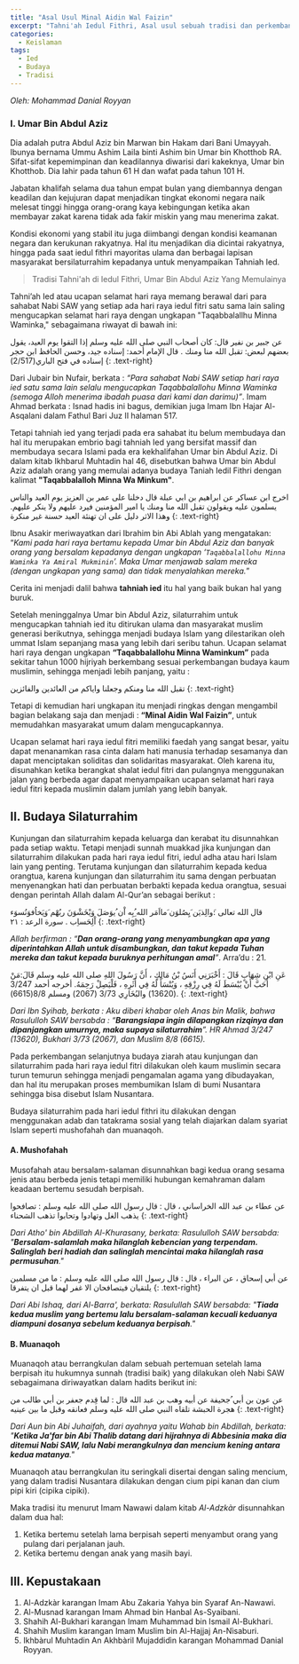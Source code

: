 ```yaml
---
title: "Asal Usul Minal Aidin Wal Faizin"
excerpt: "Tahni'ah Iedul Fithri, Asal usul sebuah tradisi dan perkembangannya"
categories:
  - Keislaman
tags:
  - Ied
  - Budaya
  - Tradisi
---
```


_Oleh: Mohammad Danial Royyan_

### I. Umar Bin Abdul Aziz

Dia adalah putra Abdul Aziz bin Marwan bin Hakam dari Bani Umayyah. Ibunya bernama Ummu Ashim Laila binti Ashim bin Umar bin Khotthob RA. Sifat-sifat kepemimpinan dan keadilannya diwarisi dari kakeknya, Umar bin Khotthob. Dia lahir pada tahun 61 H dan wafat pada tahun 101 H.

Jabatan khalifah selama dua tahun empat bulan yang diembannya dengan keadilan dan kejujuran dapat menjadikan tingkat ekonomi negara naik melesat tinggi hingga orang-orang kaya kebingungan ketika akan membayar zakat karena tidak ada fakir miskin yang mau menerima zakat.

Kondisi ekonomi yang stabil itu juga diimbangi dengan kondisi keamanan negara dan kerukunan rakyatnya. Hal itu menjadikan dia dicintai rakyatnya, hingga pada saat iedul fithri mayoritas ulama dan berbagai lapisan masyarakat bersilaturrahim kepadanya untuk menyampaikan Tahniah Ied.

> Tradisi Tahni'ah di Iedul Fithri, Umar Bin Abdul Aziz Yang Memulainya

Tahni’ah Ied atau ucapan selamat hari raya memang berawal dari para sahabat Nabi SAW yang setiap ada hari raya iedul fitri satu sama lain saling mengucapkan selamat hari raya dengan ungkapan "Taqabbalallhu Minna Waminka," sebagaimana riwayat di bawah ini:

عن جبير بن نفير قال: كان أصحاب النبي صلى الله عليه وسلم إذا التقوا يوم العيد، يقول بعضهم لبعض: تقبل الله منا ومنك . قال الإمام أحمد: إسناده جيد، وحسن الحافظ ابن حجر إسناده في فتح الباري(2/517)
{: .text-right}

Dari Jubair bin Nufair, berkata : *“Para sahabat Nabi SAW setiap hari raya ied satu sama lain selalu mengucapkan Taqabbalallohu Minna Waminka (semoga Alloh menerima ibadah puasa dari kami dan darimu)”*. Imam Ahmad berkata : Isnad hadis ini bagus, demikian juga Imam Ibn Hajar Al- Asqalani dalam Fathul Bari Juz II halaman 517.

Tetapi tahniah ied yang terjadi pada era sahabat itu belum membudaya dan hal itu merupakan embrio bagi tahniah Ied yang bersifat massif dan membudaya secara Islami pada era kekhalifahan Umar bin Abdul Aziz. Di dalam kitab Ikhbarul Muhtadin hal 46, disebutkan bahwa Umar bin Abdul Aziz adalah orang yang memulai adanya budaya Taniah Iedil Fithri dengan kalimat **"Taqabbalalloh Minna Wa Minkum"**.


اخرج ابن عساكر عن ابراهيم بن ابي عبلة قال دخلنا على عمر بن العزيز يوم العيد والناس يسلمون عليه ويقولون تقبل الله منا ومنك يا امير المؤمنين فيرد عليهم ولا ينكر عليهم. وهذا الاثر دليل على ان تهنئة العيد حسنة غير منكرة
{: .text-right}

Ibnu Asakir meriwayatkan dari Ibrahim bin Abi Ablah yang mengatakan: “_Kami pada hari raya bertamu kepada Umar bin Abdul Aziz dan banyak orang yang bersalam kepadanya dengan ungkapan ‘`Taqabbalallohu Minna Waminka Ya Amiral Mukminin`’. Maka Umar menjawab salam mereka (dengan ungkapan yang sama) dan tidak menyalahkan mereka._”

Cerita ini menjadi dalil bahwa **tahniah ied** itu hal yang baik bukan hal yang buruk.

Setelah meninggalnya Umar bin Abdul Aziz, silaturrahim untuk mengucapkan tahniah ied itu ditirukan ulama dan masyarakat muslim generasi berikutnya, sehingga menjadi budaya Islam yang dilestarikan oleh ummat Islam sepanjang masa yang lebih dari seribu tahun. Ucapan selamat hari raya dengan ungkapan **“Taqabbalallohu Minna Waminkum”** pada sekitar tahun 1000 hijriyah berkembang sesuai perkembangan budaya kaum muslimin, sehingga menjadi lebih panjang, yaitu :

تقبل الله منا ومنكم وجعلنا واياكم من العائدين والفائزين
{: .text-right}

Tetapi di kemudian hari ungkapan itu menjadi ringkas dengan mengambil bagian belakang saja dan menjadi : **“Minal Aidin Wal Faizin”**, untuk memudahkan masyarakat umum dalam mengucapkannya.

Ucapan selamat hari raya iedul fitri memiliki faedah yang sangat besar, yaitu dapat menanamkan rasa cinta dalam hati manusia terhadap sesamanya dan dapat menciptakan soliditas dan solidaritas masyarakat. Oleh karena itu, disunahkan ketika berangkat shalat iedul fitri dan pulangnya menggunakan jalan yang berbeda agar dapat menyampaikan ucapan selamat hari raya iedul fitri kepada muslimin dalam jumlah yang lebih banyak.

## II. Budaya Silaturrahim

Kunjungan dan silaturrahim kepada keluarga dan kerabat itu disunnahkan pada setiap waktu. Tetapi menjadi sunnah muakkad jika kunjungan dan silaturrahim dilakukan pada hari raya iedul fitri, iedul adha atau hari Islam lain yang penting. Terutama kunjungan dan silaturrahim kepada kedua orangtua, karena kunjungan dan silaturrahim itu sama dengan perbuatan menyenangkan hati dan perbuatan berbakti kepada kedua orangtua, sesuai dengan perintah Allah dalam Al-Qur’an sebagai berikut :

قال الله تعالى :َوالِذيَن َيِصُلوَن َمااَمَر الله ُِبِه اْن ُيوَصَلَ وَيْخَشْوَنَ ربُهْم َوَيَخاُفوَنُسوَء اْلِحَساِب . سورة الرعد : ٢١
{: .text-right}

_Allah berfirman : “**Dan orang-orang yang menyambungkan apa yang diperintahkan Allah untuk disambungkan, dan takut kepada Tuhan mereka dan takut kepada buruknya perhitungan amal**”_. Arra’du : 21.

عَنِ ابْنِ شِهَابٍ قَالَ : أَخْبَرَنِي أَنَسُ بْنُ مَالِكٍ ، أَنَّ رَسُولَ اللهِ صلى الله عليه وسلم قَالَ:مَنْ أَحَبَّ أَنْ يُبْسَطَ لَهُ فِي رِزْقِهِ ، وَيُنْسَأَ لَهُ فِي أَثَرِهِ ، فَلْيَصِلْ رَحِمَهُ. أخرجه أحمد 3/247 (13620) والبُخَارِي 3/73 (2067) ومسلم 8/8(6615).
{: .text-right}

*Dari Ibn Syihab, berkata : Aku diberi khabar oleh Anas bin Malik, bahwa Rasululloh SAW bersabda : “**Barangsiapa ingin dilapangkan rizqinya dan dipanjangkan umurnya, maka supaya silaturrahim**”. HR Ahmad 3/247 (13620), Bukhari 3/73 (2067), dan Muslim 8/8 (6615).*

Pada perkembangan selanjutnya budaya ziarah atau kunjungan dan silaturrahim pada hari raya iedul fitri dilakukan oleh kaum muslimin secara turun temurun sehingga menjadi pengamalan agama yang dibudayakan, dan hal itu merupakan proses membumikan Islam di bumi Nusantara sehingga bisa disebut Islam Nusantara.

Budaya silaturrahim pada hari iedul fithri itu dilakukan dengan menggunakan adab dan tatakrama sosial yang telah diajarkan dalam syariat Islam seperti mushofahah dan muanaqoh.

#### A. Mushofahah

Musofahah atau bersalam-salaman disunnahkan bagi kedua orang sesama jenis atau berbeda jenis tetapi memiliki hubungan kemahraman dalam keadaan bertemu sesudah berpisah.

عن عطاء بن عبد الله الخراساني ، قال : قال رسول الله صلى الله عليه وسلم : تصافحوا يذهب الغل وتهادوا وتحابوا تذهب الشحناء
{: .text-right}

_Dari Atho' bin  Abdillah Al-Khurasany, berkata: Rasululloh SAW bersabda: "**Bersalam-salamlah maka hilanglah kebencian yang terpendam. Salinglah beri hadiah dan salinglah mencintai maka hilanglah rasa permusuhan**."_

عن أبي إسحاق ، عن البراء ، قال : قال رسول الله صلى الله عليه وسلم : ما من مسلمين يلتقيان فيتصافحان الا غفر لهما قبل ان يتفرقا
{: .text-right}

_Dari Abi Ishaq, dari Al-Barra', berkata: Rasulullah SAW bersabda: "**Tiada kedua muslim yang bertemu lalu bersalam-salaman kecuali keduanya diampuni dosanya sebelum keduanya berpisah**."_

#### B. Muanaqoh

Muanaqoh atau berrangkulan dalam sebuah pertemuan setelah lama berpisah itu hukumnya sunnah (tradisi baik) yang dilakukan oleh Nabi SAW sebagaimana diriwayatkan dalam hadits berikut ini: 
   
عن عون بن أبي ُجحيفة عن أبيه وهب بن عبد الله قال : لما قِدم جعفر بن أبي طالب من هجرة الحبشة تلقاه النبي صلى الله عليه وسلم فعانقه وقبل ما بين عينيه
{: .text-right}

_Dari Aun bin Abi Juhaifah, dari ayahnya yaitu Wahab bin Abdillah, berkata: "**Ketika Ja'far bin Abi Thalib datang dari hijrahnya di Abbesinia maka dia ditemui Nabi SAW, lalu Nabi merangkulnya dan mencium kening antara kedua matanya**."_

Muanaqoh atau berrangkulan itu seringkali disertai dengan saling mencium, yang dalam tradisi Nusantara dilakukan dengan cium pipi kanan dan cium pipi kiri (cipika cipiki).

Maka tradisi itu menurut Imam Nawawi dalam kitab _Al-Adzkàr_ disunnahkan dalam dua hal: 
1. Ketika bertemu setelah lama berpisah seperti menyambut orang yang pulang dari perjalanan jauh. 
2. Ketika bertemu dengan anak yang masih bayi.

## III. Kepustakaan

1. Al-Adzkàr karangan Imam Abu Zakaria Yahya bin Syaraf An-Nawawi.
2. Al-Musnad karangan Imam Ahmad bin Hanbal As-Syaibani.
3. Shahih Al-Bukhari karangan Imam Muhammad bin Ismail Al-Bukhari.
4. Shahih Muslim karangan Imam Muslim bin Al-Hajjaj An-Nìsaburi.
5. Ikhbàrul Muhtadin An Akhbàril Mujaddidìn karangan Mohammad Danial Royyan.
